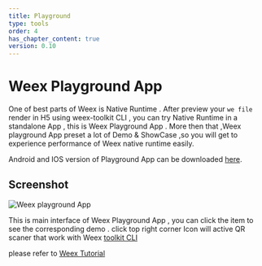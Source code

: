 ```yaml
---
title: Playground
type: tools
order: 4
has_chapter_content: true
version: 0.10
---
```


# Weex Playground App

One of best parts of Weex is Native Runtime . After preview your `we file` render in H5 using weex-toolkit CLI , you can try Native Runtime in a standalone App , this is Weex Playground App . More then that ,Weex playground App preset  a lot of  Demo & ShowCase ,so you will get to experience  performance of Weex native runtime  easily.

Android and IOS version of Playground App can be downloaded [here](http://alibaba.github.io/weex/download.html).

## Screenshot 

![Weex playground App](https://gw.alicdn.com/mt/TB1AoPdOXXXXXcXapXXXXXXXXXX-720-1280.png)


This is main interface of Weex Playground App , you can click the item to see the corresponding demo  . click top right  corner Icon will active QR scaner that  work with Weex [toolkit CLI](../tools/index.html)

please refer to [Weex Tutorial](../guide/index.html)


